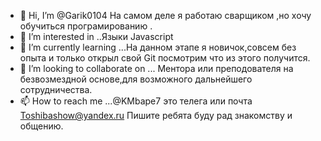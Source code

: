 - 👋 Hi, I’m @Garik0104  На самом деле я работаю сварщиком ,но хочу обучиться програмированию .
- 👀 I’m interested in ..Языки Javascript
- 🌱 I’m currently learning ...На данном этапе я новичок,совсем без опыта и только открыл свой Git посмотрим что из этого получится.
- 💞️ I’m looking to collaborate on ... Ментора или преподователя на безвозмездной основе,для возможного дальнейшего сотрудничества.
- 📫 How to reach me ...@KMbape7 это телега или почта Toshibashow@yandex.ru
Пишите ребята буду рад знакомству и общению.

